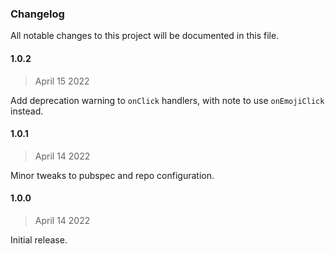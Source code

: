 ### Changelog

All notable changes to this project will be documented in this file.

#### 1.0.2
> April 15 2022

Add deprecation warning to `onClick` handlers, with note to use `onEmojiClick`
instead.

#### 1.0.1
> April 14 2022

Minor tweaks to pubspec and repo configuration.

#### 1.0.0
> April 14 2022

Initial release.

